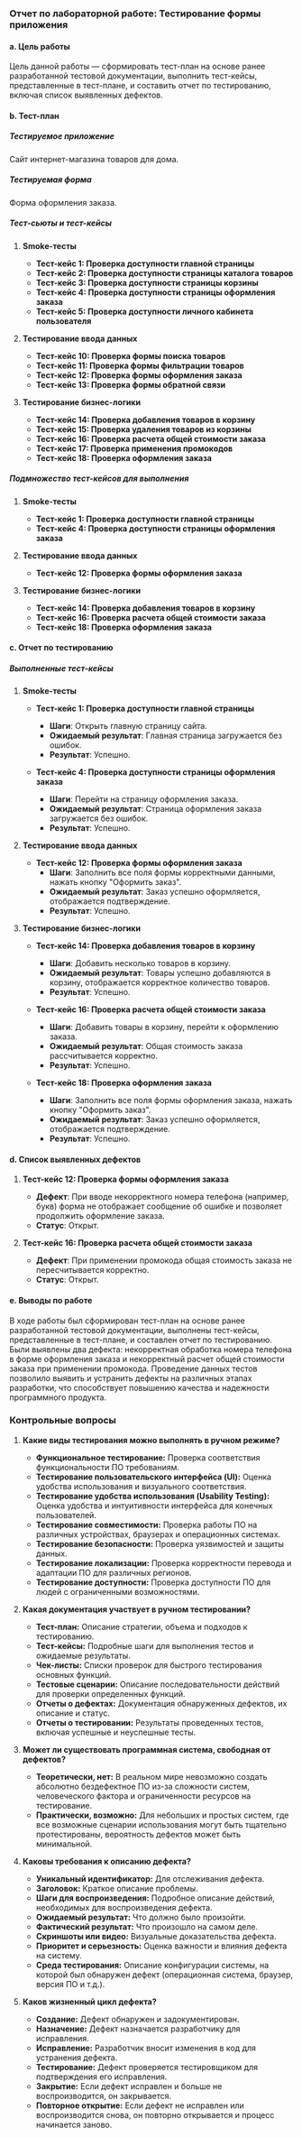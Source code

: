 ### Отчет по лабораторной работе: Тестирование формы приложения

#### a. Цель работы
Цель данной работы — сформировать тест-план на основе ранее разработанной тестовой документации, выполнить тест-кейсы, представленные в тест-плане, и составить отчет по тестированию, включая список выявленных дефектов.

#### b. Тест-план

##### Тестируемое приложение
Сайт интернет-магазина товаров для дома.

##### Тестируемая форма
Форма оформления заказа.

##### Тест-сьюты и тест-кейсы

1. **Smoke-тесты**
   - **Тест-кейс 1: Проверка доступности главной страницы**
   - **Тест-кейс 2: Проверка доступности страницы каталога товаров**
   - **Тест-кейс 3: Проверка доступности страницы корзины**
   - **Тест-кейс 4: Проверка доступности страницы оформления заказа**
   - **Тест-кейс 5: Проверка доступности личного кабинета пользователя**

2. **Тестирование ввода данных**
   - **Тест-кейс 10: Проверка формы поиска товаров**
   - **Тест-кейс 11: Проверка формы фильтрации товаров**
   - **Тест-кейс 12: Проверка формы оформления заказа**
   - **Тест-кейс 13: Проверка формы обратной связи**

3. **Тестирование бизнес-логики**
   - **Тест-кейс 14: Проверка добавления товаров в корзину**
   - **Тест-кейс 15: Проверка удаления товаров из корзины**
   - **Тест-кейс 16: Проверка расчета общей стоимости заказа**
   - **Тест-кейс 17: Проверка применения промокодов**
   - **Тест-кейс 18: Проверка оформления заказа**

##### Подмножество тест-кейсов для выполнения

1. **Smoke-тесты**
   - **Тест-кейс 1: Проверка доступности главной страницы**
   - **Тест-кейс 4: Проверка доступности страницы оформления заказа**

2. **Тестирование ввода данных**
   - **Тест-кейс 12: Проверка формы оформления заказа**

3. **Тестирование бизнес-логики**
   - **Тест-кейс 14: Проверка добавления товаров в корзину**
   - **Тест-кейс 16: Проверка расчета общей стоимости заказа**
   - **Тест-кейс 18: Проверка оформления заказа**

#### c. Отчет по тестированию

##### Выполненные тест-кейсы

1. **Smoke-тесты**

   - **Тест-кейс 1: Проверка доступности главной страницы**
     - **Шаги**: Открыть главную страницу сайта.
     - **Ожидаемый результат**: Главная страница загружается без ошибок.
     - **Результат**: Успешно.

   - **Тест-кейс 4: Проверка доступности страницы оформления заказа**
     - **Шаги**: Перейти на страницу оформления заказа.
     - **Ожидаемый результат**: Страница оформления заказа загружается без ошибок.
     - **Результат**: Успешно.

2. **Тестирование ввода данных**

   - **Тест-кейс 12: Проверка формы оформления заказа**
     - **Шаги**: Заполнить все поля формы корректными данными, нажать кнопку "Оформить заказ".
     - **Ожидаемый результат**: Заказ успешно оформляется, отображается подтверждение.
     - **Результат**: Успешно.

3. **Тестирование бизнес-логики**

   - **Тест-кейс 14: Проверка добавления товаров в корзину**
     - **Шаги**: Добавить несколько товаров в корзину.
     - **Ожидаемый результат**: Товары успешно добавляются в корзину, отображается корректное количество товаров.
     - **Результат**: Успешно.

   - **Тест-кейс 16: Проверка расчета общей стоимости заказа**
     - **Шаги**: Добавить товары в корзину, перейти к оформлению заказа.
     - **Ожидаемый результат**: Общая стоимость заказа рассчитывается корректно.
     - **Результат**: Успешно.

   - **Тест-кейс 18: Проверка оформления заказа**
     - **Шаги**: Заполнить все поля формы оформления заказа, нажать кнопку "Оформить заказ".
     - **Ожидаемый результат**: Заказ успешно оформляется, отображается подтверждение.
     - **Результат**: Успешно.

#### d. Список выявленных дефектов

1. **Тест-кейс 12: Проверка формы оформления заказа**
   - **Дефект**: При вводе некорректного номера телефона (например, букв) форма не отображает сообщение об ошибке и позволяет продолжить оформление заказа.
   - **Статус**: Открыт.

2. **Тест-кейс 16: Проверка расчета общей стоимости заказа**
   - **Дефект**: При применении промокода общая стоимость заказа не пересчитывается корректно.
   - **Статус**: Открыт.

#### e. Выводы по работе
В ходе работы был сформирован тест-план на основе ранее разработанной тестовой документации, выполнены тест-кейсы, представленные в тест-плане, и составлен отчет по тестированию. Были выявлены два дефекта: некорректная обработка номера телефона в форме оформления заказа и некорректный расчет общей стоимости заказа при применении промокода. Проведение данных тестов позволило выявить и устранить дефекты на различных этапах разработки, что способствует повышению качества и надежности программного продукта.


### Контрольные вопросы

1. **Какие виды тестирования можно выполнять в ручном режиме?**
   - **Функциональное тестирование:** Проверка соответствия функциональности ПО требованиям.
   - **Тестирование пользовательского интерфейса (UI):** Оценка удобства использования и визуального соответствия.
   - **Тестирование удобства использования (Usability Testing):** Оценка удобства и интуитивности интерфейса для конечных пользователей.
   - **Тестирование совместимости:** Проверка работы ПО на различных устройствах, браузерах и операционных системах.
   - **Тестирование безопасности:** Проверка уязвимостей и защиты данных.
   - **Тестирование локализации:** Проверка корректности перевода и адаптации ПО для различных регионов.
   - **Тестирование доступности:** Проверка доступности ПО для людей с ограниченными возможностями.

2. **Какая документация участвует в ручном тестировании?**
   - **Тест-план:** Описание стратегии, объема и подходов к тестированию.
   - **Тест-кейсы:** Подробные шаги для выполнения тестов и ожидаемые результаты.
   - **Чек-листы:** Списки проверок для быстрого тестирования основных функций.
   - **Тестовые сценарии:** Описание последовательности действий для проверки определенных функций.
   - **Отчеты о дефектах:** Документация обнаруженных дефектов, их описание и статус.
   - **Отчеты о тестировании:** Результаты проведенных тестов, включая успешные и неуспешные тесты.

3. **Может ли существовать программная система, свободная от дефектов?**
   - **Теоретически, нет:** В реальном мире невозможно создать абсолютно бездефектное ПО из-за сложности систем, человеческого фактора и ограниченности ресурсов на тестирование.
   - **Практически, возможно:** Для небольших и простых систем, где все возможные сценарии использования могут быть тщательно протестированы, вероятность дефектов может быть минимальной.

4. **Каковы требования к описанию дефекта?**
   - **Уникальный идентификатор:** Для отслеживания дефекта.
   - **Заголовок:** Краткое описание проблемы.
   - **Шаги для воспроизведения:** Подробное описание действий, необходимых для воспроизведения дефекта.
   - **Ожидаемый результат:** Что должно было произойти.
   - **Фактический результат:** Что произошло на самом деле.
   - **Скриншоты или видео:** Визуальные доказательства дефекта.
   - **Приоритет и серьезность:** Оценка важности и влияния дефекта на систему.
   - **Среда тестирования:** Описание конфигурации системы, на которой был обнаружен дефект (операционная система, браузер, версия ПО и т.д.).

5. **Каков жизненный цикл дефекта?**
   - **Создание:** Дефект обнаружен и задокументирован.
   - **Назначение:** Дефект назначается разработчику для исправления.
   - **Исправление:** Разработчик вносит изменения в код для устранения дефекта.
   - **Тестирование:** Дефект проверяется тестировщиком для подтверждения его исправления.
   - **Закрытие:** Если дефект исправлен и больше не воспроизводится, он закрывается.
   - **Повторное открытие:** Если дефект не исправлен или воспроизводится снова, он повторно открывается и процесс начинается заново.